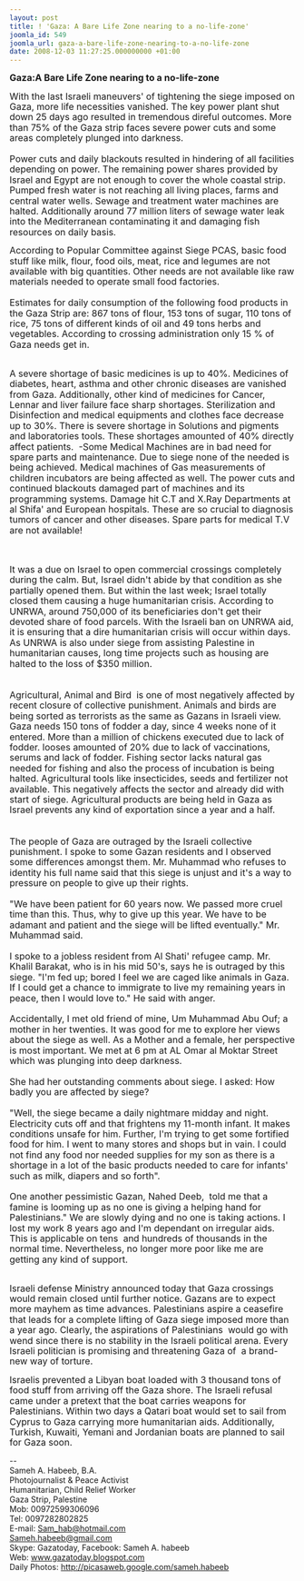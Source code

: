 ```yaml
---
layout: post
title: ! 'Gaza: A Bare Life Zone nearing to a no-life-zone'
joomla_id: 549
joomla_url: gaza-a-bare-life-zone-nearing-to-a-no-life-zone
date: 2008-12-03 11:27:25.000000000 +01:00
---
```

<p dir="ltr"><strong><span style="font-size: 12pt; line-height: 115%">Gaza:A Bare Life Zone nearing to a no-life-zone</span></strong></p><p dir="ltr"><span style="font-size: 12pt; line-height: 115%">With the last Israeli maneuvers' of tightening the siege imposed on Gaza, more life necessities vanished. The key power plant shut down 25 days ago resulted in tremendous direful outcomes. More than 75% of the Gaza strip faces severe power cuts and some areas completely plunged into darkness.<br /><br />Power cuts and daily blackouts resulted in hindering of all facilities depending on power. The remaining power shares provided by Israel and Egypt are not enough to cover the whole coastal strip. Pumped fresh water is not reaching all living places, farms and central water wells. Sewage and treatment water machines are halted. Additionally around 77 million liters of sewage water leak into the Mediterranean contaminating it and damaging fish resources on daily basis.</span></p><p dir="ltr"><span style="font-size: 12pt; line-height: 115%">According to Popular Committee against Siege PCAS, basic food stuff like milk, flour, food oils, meat, rice and legumes are not available with big quantities. Other needs are not available like raw materials needed to operate small food factories.<br /><br />Estimates for daily consumption of the following food products in the Gaza Strip are: 867 tons of flour, 153 tons of sugar, 110 tons of rice, 75 tons of different kinds of oil and 49 tons herbs and vegetables. According to crossing administration only 15 % of Gaza needs get in.<br /><br /></span></p><p dir="ltr"><span style="font-size: 12pt; line-height: 115%">A severe shortage of basic medicines is up to 40%. Medicines of diabetes, heart, asthma and other chronic diseases are vanished from Gaza. Additionally, other kind of medicines for Cancer, Lennar and liver failure face sharp shortages. Sterilization and Disinfection and medical equipments and clothes face decrease up to 30%. There is severe shortage in Solutions and pigments and laboratories tools. These shortages amounted of 40% directly affect patients.&nbsp; -Some Medical Machines are in bad need for spare parts and maintenance. Due to siege none of the needed is being achieved. Medical machines of Gas measurements of children incubators are being affected as well. The power cuts and continued blackouts damaged part of machines and its programming systems. Damage hit C.T and X.Ray Departments at al Shifa' and European hospitals. These are so crucial to diagnosis tumors of cancer and other diseases. Spare parts for medical T.V are not available!</span></p><p dir="ltr"><span style="font-size: 12pt; line-height: 115%"><br /><br />It was a due on Israel to open commercial crossings completely during the calm. But, Israel didn't abide by that condition as she partially opened them. But within the last week; Israel totally closed them causing a huge humanitarian crisis. According to UNRWA, around 750,000 of its beneficiaries don't get their devoted share of food parcels. With the Israeli ban on UNRWA aid, it is ensuring that a dire humanitarian crisis will occur within days. As UNRWA is also under siege from assisting Palestine in humanitarian causes, long time projects such as housing are halted to the loss of $350 million.<br /><br /><br />Agricultural, Animal and Bird&nbsp; is one of most negatively affected by recent closure of collective punishment. Animals and birds are being sorted as terrorists as the same as Gazans in Israeli view. Gaza needs 150 tons of fodder a day, since 4 weeks none of it entered. More than a million of chickens executed due to lack of fodder. looses amounted of 20% due to lack of vaccinations, serums and lack of fodder. Fishing sector lacks natural gas needed for fishing and also the process of incubation is being halted. Agricultural tools like insecticides, seeds and fertilizer not available. This negatively affects the sector and already did with start of siege. Agricultural products are being held in Gaza as Israel prevents any kind of exportation since a year and a half.<br /><br /><br />The people of Gaza are outraged by the Israeli collective punishment. I spoke to some Gazan residents and I observed some differences amongst them. Mr. Muhammad who refuses to identity his full name said that this siege is unjust and it's a way to pressure on people to give up their rights.<br /><br />&quot;We have been patient for 60 years now. We passed more cruel time than this. Thus, why to give up this year. We have to be adamant and patient and the siege will be lifted eventually.&quot; Mr. Muhammad said.<br /><br />I spoke to a jobless resident from Al Shati' refugee camp. Mr. Khalil Barakat, who is in his mid 50's, says he is outraged by this siege. &quot;I'm fed up; bored I feel we are caged like animals in Gaza. If I could get a chance to immigrate to live my remaining years in peace, then I would love to.&quot; He said with anger.<br /><br />Accidentally, I met old friend of mine, Um Muhammad Abu Ouf; a mother in her twenties. It was good for me to explore her views about the siege as well. As a Mother and a female, her perspective is most important. We met at 6 pm at AL Omar al Moktar Street which was plunging into deep darkness.<br /><br />She had her outstanding comments about siege. I asked: How badly you are affected by siege?<br /><br />&quot;Well, the siege became a daily nightmare midday and night. Electricity cuts off and that frightens my 11-month infant. It makes conditions unsafe for him. Further, I'm trying to get some fortified food for him. I went to many stores and shops but in vain. I could not find any food nor needed supplies for my son as there is a shortage in a lot of the basic products needed to care for infants' such as milk, diapers and so forth&quot;.<br /><br />One another pessimistic Gazan, Nahed Deeb, &nbsp;told me that a famine is looming up as no one is giving a helping hand for Palestinians.&quot; We are slowly dying and no one is taking actions. I lost my work 8 years ago and I'm dependant on irregular aids. This is applicable on tens </span><span style="font-size: 12pt; line-height: 115%">&nbsp;and hundreds </span><span style="font-size: 12pt; line-height: 115%">of thousands in the normal time. Nevertheless, no longer more poor like me are getting any kind of support.&nbsp; </span></p><p dir="ltr"><span style="font-size: 12pt; line-height: 115%"><br />Israeli defense Ministry announced today that Gaza crossings would remain closed until further notice. Gazans are to expect more mayhem as time advances. Palestinians aspire a ceasefire that leads for a complete lifting of Gaza siege imposed more than a year ago. Clearly, the aspirations of Palestinians &nbsp;would go with wend since there is no stability in the Israeli political arena. Every Israeli politician is promising and threatening Gaza of&nbsp; a brand-new way of torture. &nbsp;</span></p><p dir="ltr"><span style="font-size: 12pt; line-height: 115%">Israelis prevented a Libyan boat loaded with 3 thousand tons of food stuff from arriving off the Gaza shore. The Israeli refusal came under a pretext that the boat carries weapons for Palestinians. Within two days a Qatari boat would set to sail from Cyprus to Gaza carrying more humanitarian aids. Additionally, Turkish, Kuwaiti, Yemani and Jordanian boats are planned to sail for Gaza soon.</span></p><p dir="ltr">-- <br />Sameh A. Habeeb, B.A.<br />Photojournalist &amp; Peace Activist<br />Humanitarian, Child Relief Worker<br />Gaza Strip, Palestine<br />Mob: 00972599306096<br />Tel: 0097282802825<br />E-mail: <a href="mailto:Sam_hab@hotmail.com" target="_blank" onclick="return top.js.OpenExtLink(window,event,this)">Sam_hab@hotmail.com</a><br /><a href="mailto:Sameh.habeeb@gmail.com" target="_blank" onclick="return top.js.OpenExtLink(window,event,this)">Sameh.habeeb@gmail.com</a><br />Skype: Gazatoday, Facebook: Sameh A. habeeb<br />Web: <a href="http://www.gazatoday.blogspot.com/" target="_blank" onclick="return top.js.OpenExtLink(window,event,this)">www.gazatoday.blogspot.com</a><br />Daily Photos: <a href="http://picasaweb.google.com/sameh.habeeb" target="_blank" onclick="return top.js.OpenExtLink(window,event,this)">http://picasaweb.google.com/sameh.habeeb </a><br /></p><p><a href=""></a></p>
